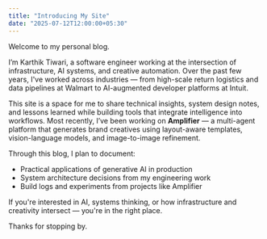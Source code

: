 ```yaml
---
title: "Introducing My Site"
date: "2025-07-12T12:00:00+05:30"
---
```


Welcome to my personal blog.

I’m Karthik Tiwari, a software engineer working at the intersection of infrastructure, AI systems, and creative automation. Over the past few years, I've worked across industries — from high-scale return logistics and data pipelines at Walmart to AI-augmented developer platforms at Intuit.

This site is a space for me to share technical insights, system design notes, and lessons learned while building tools that integrate intelligence into workflows. Most recently, I’ve been working on **Amplifier** — a multi-agent platform that generates brand creatives using layout-aware templates, vision-language models, and image-to-image refinement.

Through this blog, I plan to document:
- Practical applications of generative AI in production
- System architecture decisions from my engineering work
- Build logs and experiments from projects like Amplifier

If you're interested in AI, systems thinking, or how infrastructure and creativity intersect — you're in the right place.

Thanks for stopping by.
